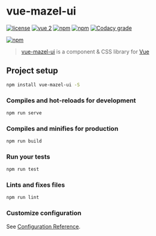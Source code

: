 # vue-mazel-ui

[![license](https://img.shields.io/github/license/LouisMazel/vue-mazel-ui.svg?style=flat-square)](https://github.com/LouisMazel/vue-mazel-ui/blob/master/LICENSE)
[![vue 2](https://img.shields.io/badge/vue-2-42b983.svg?style=flat-square)](https://vuejs.org)
[![npm](https://img.shields.io/npm/v/vue-mazel-ui.svg?style=flat-square)](https://www.npmjs.com/package/vue-mazel-ui)
[![npm](https://img.shields.io/npm/dt/vue-mazel-ui.svg?style=flat-square)](https://www.npmjs.com/package/vue-mazel-ui)
[![Codacy grade](https://img.shields.io/codacy/grade/3d15a7c11bfe47c69a2aed93cc67cc29.svg?style=flat-square)](https://www.codacy.com/app/LouisMazel/vue-mazel-ui)

[![npm](https://nodei.co/npm/vue-mazel-ui.png?downloads=true&downloadRank=true&stars=true)](https://www.npmjs.com/package/vue-mazel-ui.js)

> [vue-mazel-ui](https://github.com/LouisMazel/vue-mazel-ui) is a component & CSS library for [Vue](https://vuejs.org)

## Project setup

```bash
npm install vue-mazel-ui -S
```

### Compiles and hot-reloads for development

```bash
npm run serve
```

### Compiles and minifies for production

```bash
npm run build
```

### Run your tests

```bash
npm run test
```

### Lints and fixes files

```bash
npm run lint
```

### Customize configuration

See [Configuration Reference](https://cli.vuejs.org/config/).

